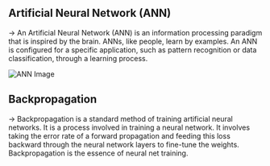 ## Artificial Neural Network (ANN)
&rarr; An Artificial Neural Network (ANN) is an information processing paradigm that is inspired by the brain. ANNs, like people, learn by examples. An ANN is configured for a specific application, such as pattern recognition or data classification, through a learning process.

![ANN Image](https://s3.amazonaws.com/stackabuse/media/intro-to-neural-networks-scikit-learn-3.png)

## Backpropagation
&rarr; Backpropagation is a standard method of training artificial neural networks. It is a process involved in training a neural network. It involves taking the error rate of a forward propagation and feeding this loss backward through the neural network layers to fine-tune the weights. Backpropagation is the essence of neural net training.
